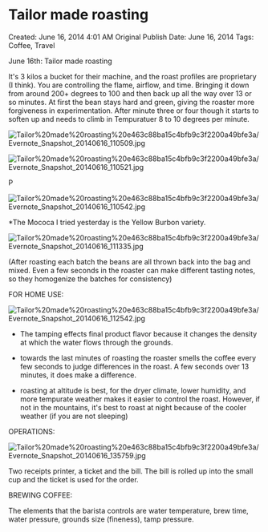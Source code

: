 # Tailor made roasting

Created: June 16, 2014 4:01 AM
Original Publish Date: June 16, 2014
Tags: Coffee, Travel

June 16th: Tailor made roasting

It's 3 kilos a bucket for their machine, and the roast profiles are proprietary (I think). You are controlling the flame, airflow, and time. Bringing it down from around 200+ degrees to 100 and then back up all the way over 13 or so minutes. At first the bean stays hard and green, giving the roaster more forgiveness in experimentation. After minute three or four though it starts to soften up and needs to climb in Tempuratuer 8 to 10 degrees per minute.

![Tailor%20made%20roasting%20e463c88ba15c4bfb9c3f2200a49bfe3a/Evernote_Snapshot_20140616_110509.jpg](Evernote_Snapshot_20140616_110509.jpg)

![Tailor%20made%20roasting%20e463c88ba15c4bfb9c3f2200a49bfe3a/Evernote_Snapshot_20140616_110521.jpg](Evernote_Snapshot_20140616_110521.jpg)

P

![Tailor%20made%20roasting%20e463c88ba15c4bfb9c3f2200a49bfe3a/Evernote_Snapshot_20140616_110542.jpg](Evernote_Snapshot_20140616_110542.jpg)

*The Mococa I tried yesterday is the Yellow Burbon variety.

![Tailor%20made%20roasting%20e463c88ba15c4bfb9c3f2200a49bfe3a/Evernote_Snapshot_20140616_111335.jpg](Evernote_Snapshot_20140616_111335.jpg)

(After roasting each batch the beans are all thrown back into the bag and mixed. Even a few seconds in the roaster can make different tasting notes, so they homogenize the batches for consistency)

FOR HOME USE:

![Tailor%20made%20roasting%20e463c88ba15c4bfb9c3f2200a49bfe3a/Evernote_Snapshot_20140616_112542.jpg](Evernote_Snapshot_20140616_112542.jpg)

- The tamping effects final product flavor because it changes the density at which the water flows through the grounds.

- towards the last minutes of roasting the roaster smells the coffee every few seconds to judge differences in the roast. A few seconds over 13 minutes, it does make a difference.

- roasting at altitude is best, for the dryer climate, lower humidity, and more tempurate weather makes it easier to control the roast. However, if not in the mountains, it's best to roast at night because of the cooler weather (if you are not sleeping)

OPERATIONS:

![Tailor%20made%20roasting%20e463c88ba15c4bfb9c3f2200a49bfe3a/Evernote_Snapshot_20140616_135759.jpg](Evernote_Snapshot_20140616_135759.jpg)

Two receipts printer, a ticket and the bill. The bill is rolled up into the small cup and the ticket is used for the order.

BREWING COFFEE:

The elements that the barista controls are water temperature, brew time, water pressure, grounds size (fineness), tamp pressure.